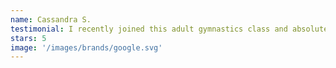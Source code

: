 ```yaml
---
name: Cassandra S.
testimonial: I recently joined this adult gymnastics class and absolutely loved it! The instructor was exceptionally attentive, providing excellent guidance and actively engaging with everyone throughout the session. Highly recommend for anyone looking to dive into gymnastics in a supportive environment!
stars: 5
image: '/images/brands/google.svg'
---
```

